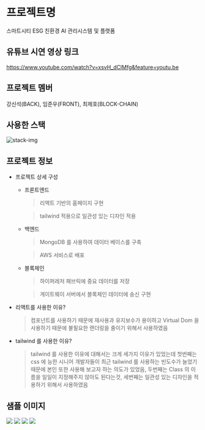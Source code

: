 # 프로젝트명 
스마트시티 ESG 친환경 AI 관리시스템 및 플랫폼


## 유튜브 시연 영상 링크
https://www.youtube.com/watch?v=xsvH_dClMfg&feature=youtu.be

## 프로젝트 멤버
강신석(BACK), 임준우(FRONT), 최제호(BLOCK-CHAIN)

## 사용한 스택
<img src="https://user-images.githubusercontent.com/106497516/225558093-03353cb1-d69f-487d-9ac0-61bd41cb6bbc.png" alt="stack-img"/>

## 프로젝트 정보
- 프로젝트 상세 구성
  - 프론트엔드
    > 리액트 기반의 홈페이지 구현
    
    > tailwind 적용으로 일관성 있는 디자인 적용
    
  - 백엔드
    > MongoDB 를 사용하여 데이터 베이스를 구축
    
    > AWS 서비스로 배포
    
  - 블록체인
    > 하이퍼레저 패브릭에 중요 데이터를 저장
    
    > 게이트웨이 서버에서 블록체인 데이터에 송신 구현
    
- 리액트를 사용한 이유?
  > 컴포넌트를 사용하기 때문에 재사용과 유지보수가 용이하고 Virtual Dom 을 사용하기 때문에 불필요한 랜더링을 줄이기 위해서 사용하였음

- tailwind 를 사용한 이유?
  > tailwind 를 사용한 이유에 대해서는 크게 세가지 이유가 있었는데 첫번째는 css 에 능한 시니어 개발자들이 최근 tailwind 를 사용하는 빈도수가 늘었기 때문에 본인 또한 사용해 보고자
  하는 의도가 있었음, 두번째는 Class 의 이름을 일일이 지정해주지 않아도 된다는것, 세번째는 일관성 있는 디자인을 적용하기 위해서 사용하였음

## 샘플 이미지
<img src="https://user-images.githubusercontent.com/106497516/225564745-a0b801d3-da1b-465e-bbec-bc23d6bc80bb.png"/>
<img src="https://user-images.githubusercontent.com/106497516/225564160-8fac19b2-a9a8-43a0-b6b4-6c9f8222a656.png"/>
<img src="https://user-images.githubusercontent.com/106497516/225564360-ebdf8e3a-9457-4ae1-97c8-585b0be2f0dd.png"/>
<img src="https://user-images.githubusercontent.com/106497516/225564491-c2d427c4-3e9b-4da0-88e0-05a9c86f4db6.png"/>

